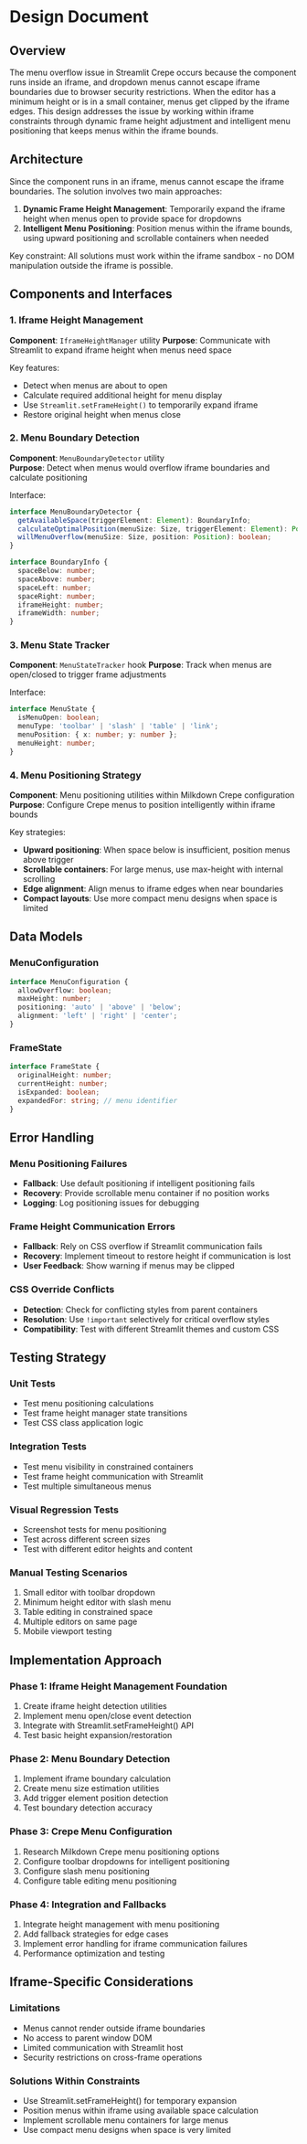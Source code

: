 # Design Document

## Overview

The menu overflow issue in Streamlit Crepe occurs because the component runs inside an iframe, and dropdown menus cannot escape iframe boundaries due to browser security restrictions. When the editor has a minimum height or is in a small container, menus get clipped by the iframe edges. This design addresses the issue by working within iframe constraints through dynamic frame height adjustment and intelligent menu positioning that keeps menus within the iframe bounds.

## Architecture

Since the component runs in an iframe, menus cannot escape the iframe boundaries. The solution involves two main approaches:

1. **Dynamic Frame Height Management**: Temporarily expand the iframe height when menus open to provide space for dropdowns
2. **Intelligent Menu Positioning**: Position menus within the iframe bounds, using upward positioning and scrollable containers when needed

Key constraint: All solutions must work within the iframe sandbox - no DOM manipulation outside the iframe is possible.

## Components and Interfaces

### 1. Iframe Height Management

**Component**: `IframeHeightManager` utility
**Purpose**: Communicate with Streamlit to expand iframe height when menus need space

Key features:
- Detect when menus are about to open
- Calculate required additional height for menu display
- Use `Streamlit.setFrameHeight()` to temporarily expand iframe
- Restore original height when menus close

### 2. Menu Boundary Detection

**Component**: `MenuBoundaryDetector` utility  
**Purpose**: Detect when menus would overflow iframe boundaries and calculate positioning

Interface:
```typescript
interface MenuBoundaryDetector {
  getAvailableSpace(triggerElement: Element): BoundaryInfo;
  calculateOptimalPosition(menuSize: Size, triggerElement: Element): Position;
  willMenuOverflow(menuSize: Size, position: Position): boolean;
}

interface BoundaryInfo {
  spaceBelow: number;
  spaceAbove: number;
  spaceLeft: number;
  spaceRight: number;
  iframeHeight: number;
  iframeWidth: number;
}
```

### 3. Menu State Tracker

**Component**: `MenuStateTracker` hook
**Purpose**: Track when menus are open/closed to trigger frame adjustments

Interface:
```typescript
interface MenuState {
  isMenuOpen: boolean;
  menuType: 'toolbar' | 'slash' | 'table' | 'link';
  menuPosition: { x: number; y: number };
  menuHeight: number;
}
```

### 4. Menu Positioning Strategy

**Component**: Menu positioning utilities within Milkdown Crepe configuration
**Purpose**: Configure Crepe menus to position intelligently within iframe bounds

Key strategies:
- **Upward positioning**: When space below is insufficient, position menus above trigger
- **Scrollable containers**: For large menus, use max-height with internal scrolling
- **Edge alignment**: Align menus to iframe edges when near boundaries
- **Compact layouts**: Use more compact menu designs when space is limited

## Data Models

### MenuConfiguration
```typescript
interface MenuConfiguration {
  allowOverflow: boolean;
  maxHeight: number;
  positioning: 'auto' | 'above' | 'below';
  alignment: 'left' | 'right' | 'center';
}
```

### FrameState
```typescript
interface FrameState {
  originalHeight: number;
  currentHeight: number;
  isExpanded: boolean;
  expandedFor: string; // menu identifier
}
```

## Error Handling

### Menu Positioning Failures
- **Fallback**: Use default positioning if intelligent positioning fails
- **Recovery**: Provide scrollable menu container if no position works
- **Logging**: Log positioning issues for debugging

### Frame Height Communication Errors
- **Fallback**: Rely on CSS overflow if Streamlit communication fails
- **Recovery**: Implement timeout to restore height if communication is lost
- **User Feedback**: Show warning if menus may be clipped

### CSS Override Conflicts
- **Detection**: Check for conflicting styles from parent containers
- **Resolution**: Use `!important` selectively for critical overflow styles
- **Compatibility**: Test with different Streamlit themes and custom CSS

## Testing Strategy

### Unit Tests
- Test menu positioning calculations
- Test frame height manager state transitions
- Test CSS class application logic

### Integration Tests
- Test menu visibility in constrained containers
- Test frame height communication with Streamlit
- Test multiple simultaneous menus

### Visual Regression Tests
- Screenshot tests for menu positioning
- Test across different screen sizes
- Test with different editor heights and content

### Manual Testing Scenarios
1. Small editor with toolbar dropdown
2. Minimum height editor with slash menu
3. Table editing in constrained space
4. Multiple editors on same page
5. Mobile viewport testing

## Implementation Approach

### Phase 1: Iframe Height Management Foundation
1. Create iframe height detection utilities
2. Implement menu open/close event detection
3. Integrate with Streamlit.setFrameHeight() API
4. Test basic height expansion/restoration

### Phase 2: Menu Boundary Detection
1. Implement iframe boundary calculation
2. Create menu size estimation utilities  
3. Add trigger element position detection
4. Test boundary detection accuracy

### Phase 3: Crepe Menu Configuration
1. Research Milkdown Crepe menu positioning options
2. Configure toolbar dropdowns for intelligent positioning
3. Configure slash menu positioning
4. Configure table editing menu positioning

### Phase 4: Integration and Fallbacks
1. Integrate height management with menu positioning
2. Add fallback strategies for edge cases
3. Implement error handling for iframe communication failures
4. Performance optimization and testing

## Iframe-Specific Considerations

### Limitations
- Menus cannot render outside iframe boundaries
- No access to parent window DOM
- Limited communication with Streamlit host
- Security restrictions on cross-frame operations

### Solutions Within Constraints
- Use Streamlit.setFrameHeight() for temporary expansion
- Position menus within iframe using available space calculation
- Implement scrollable menu containers for large menus
- Use compact menu designs when space is very limited